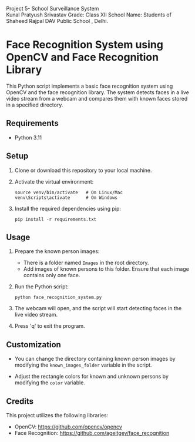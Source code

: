 Project 5- School Surveillance System  
Kunal
Pratyush Srivastav
Grade: Class XII
School Name:  Students of Shaheed Rajpal DAV Public School , Delhi.


# Face Recognition System using OpenCV and Face Recognition Library

This Python script implements a basic face recognition system using OpenCV and the face recognition library. The system detects faces in a live video stream from a webcam and compares them with known faces stored in a specified directory.

## Requirements

- Python 3.11

## Setup

1. Clone or download this repository to your local machine.

2. Activate the virtual environment:

    ```
    source venv/bin/activate   # On Linux/Mac
    venv\Scripts\activate      # On Windows
    ```

3. Install the required dependencies using pip:

    ```
    pip install -r requirements.txt
    ```

## Usage

1. Prepare the known person images:
    - There is a folder named `Images` in the root directory.
    - Add images of known persons to this folder. Ensure that each image contains only one face.

2. Run the Python script:

    ```
    python face_recognition_system.py
    ```

3. The webcam will open, and the script will start detecting faces in the live video stream.
   
4. Press 'q' to exit the program.

## Customization

- You can change the directory containing known person images by modifying the `known_images_folder` variable in the script.

- Adjust the rectangle colors for known and unknown persons by modifying the `color` variable.

## Credits

This project utilizes the following libraries:

- OpenCV: https://github.com/opencv/opencv
- Face Recognition: https://github.com/ageitgey/face_recognition
